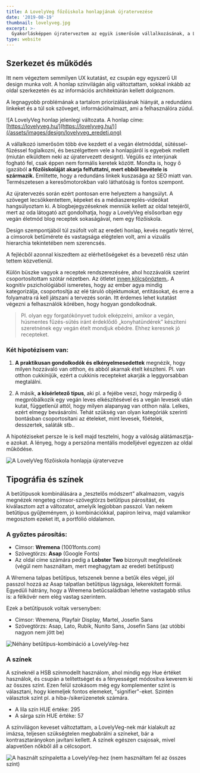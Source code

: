 ```yaml
---
title: A LovelyVeg főzőiskola honlapjának újratervezése
date: '2019-08-19'
thumbnail: lovelyveg.jpg
excerpt: >-
  Gyakorlásképpen újraterveztem az egyik ismerősöm vállalkozásának, a LovelyVeg életmód- és főzőiskolának honlapját.
type: website
---
```



## Szerkezet és működés

Itt nem végeztem semmilyen UX kutatást, ez csupán egy egyszerű UI design munka volt. A honlap színvilágán alig változtattam, sokkal inkább az oldal szerkezetén és az információs architektúrán kellett dolgoznom.

A legnagyobb problémának a tartalom priorizálásának hiányát, a redundáns linkeket és a túl sok szöveget, információhalmazt, ami a felhasználóra zúdul.

![A LovelyVeg honlap jelenlegi változata. A honlap címe: [https://lovelyveg.hu/](https://lovelyveg.hu/)](/assets/images/design/lovelyveg_eredeti.png)


A vállalkozó ismerősöm több éve kezdett el a vegán életmóddal, sütéssel-fűzéssel foglalkozni, és beszélgettem vele a honlapjáról is egyebek mellett (miután elküldtem neki az újratervezett designt). Végülis ez interjúnak fogható fel, csak éppen nem formális keretek között. Mondta is, hogy ő igazából **a főzőiskoláját akarja felfuttatni, mert ebből bevétele is származik.** Említette, hogy a redundáns linkek kuszasága az SEO miatt van. Természetesen a keresőmotorokban való láthatóság is fontos szempont.

Az újratervezés során ezért pontosan erre helyeztem a hangsúlyt. A szöveget lecsökkentettem, képeket és a médiaszereplés-videókat hangsúlyoztam ki. A blogbejegyzéseknek menniük kellett az oldal tetejéről, mert az oda látogató azt gondolhatja, hogy a LovelyVeg elsősorban egy vegán életmód blog receptek sokaságával, nem egy főzőiskola.

Design szempontjából túl zsúfolt volt az eredeti honlap, kevés negatív térrel, a címsorok betűmérete és vastagsága elégtelen volt, ami a vizuális hierarchia tekintetében nem szerencsés.

A fejlécből azonnal kiszedtem az elérhetőségeket és a bevezető rész után tettem közvetlenül.

Külön büszke vagyok a receptek rendszerezésére, ahol hozzávalók szerint csoportosítottam szótár nézetben. Az ötletet [innen kölcsönöztem.](https://www.spellitout.xyz/glossary/). A kognitív pszichológiából ismeretes, hogy az ember agya mindig kategorizálja, csoportosítja az elé táruló objektumokat, entitásokat, és erre a folyamatra rá kell játszani a tervezés során. Itt érdemes lehet kutatást végezni a felhasználók körében, hogy hogyan gondolkodnak.

> Pl. olyan egy forgatókönyvet tudok elképzelni, amikor a vegán, húsmentes fűzés-sütés iránt érdeklődő „konyhatündérek” készíteni szeretnének egy vegán ételt mondjuk ebédre. Ehhez keresnek jó recepteket.

### Két hipotézisem van:

1. **A praktikusan gondolkodók és elkényelmesedettek** megnézik, hogy milyen hozzávaló van otthon, és abból akarnak ételt készíteni. Pl. van otthon cukkínijük, ezért a cukkinis recepteket akarják a leggyorsabban megtalálni.

2. A másik, **a kísérletező típus**, aki pl. a fejébe veszi, hogy márpedig ő megpróbálkozik egy vegán leves elkészítésével és a vegán levesek után kutat, függetlenül attól, hogy milyen alapanyag van otthon nála. Lelkes, ezért elmegy bevásárolni. Tehát szükség van olyan kategóriák szerinti bontásban csoportosítani az ételeket, mint levesek, főételek, desszertek, saláták stb..

A hipotéziseket persze le is kell majd tesztelni, hogy a valóság alátámasztja-e azokat. A lényeg, hogy a perszóna mentális modelljével egyezzen az oldal működése.

![A LovelyVeg főzőiskola honlapja újratervezve](
https://dl.dropboxusercontent.com/s/id67yg7b43zcvzg/LovelyVeg_UI_design_2019_final.png)


## Tipográfia és színek

A betűtípusok kombinálására a „tesztelős módszert” alkalmazom, vagyis megnézek rengeteg címsor-szövegtörzs betűtípus párosítást, és kiválasztom azt a változatot, amelyik legjobban passzol. Van nekem betűtípus gyűjteményem, jó kombinációkkal, papíron leírva, majd valamikor megosztom ezeket itt, a portfólió oldalamon.

### A győztes párosítás:
* Címsor: **Wremena** (1001fonts.com)
* Szövegtörzs: **Asap** (Google Fonts)
* Az oldal címe számára pedig a **Lobster Two** bizonyult megfelelőnek (végül nem használtam, mert meghagytam az eredeti betűtípust)

A Wremena talpas betűtípus, tetszenek benne a betűk éles végei, jól passzol hozzá az Asap talpatlan betűtípus lágysága, lekerekített formái. Egyedüli hátrány, hogy a Wremena betűcsaládban lehetne vastagabb stílus is: a félkövér nem elég vastag szerintem.

Ezek a betűtípusok voltak versenyben:
* Címsor: Wremena, Playfair Display, Martel, Josefin Sans
* Szövegtörzs: Asap, Lato, Rubik, Nunito Sans, Josefin Sans (az utóbbi nagyon nem jött be)

![Néhány betűtípus-kombináció a LovelyVeg-hez](/assets/images/design/lovelyveg_font_combinations.png)

### A színek

A színeknél a HSB színmodellt használom, ahol mindig egy Hue értéket használok, és csupán a telítettséget és a fényességet módosítva keverem ki az összes színt. Ezen felül szokásom még egy komplementer színt is választani, hogy kiemeljek fontos elemeket, "signifier"-eket. Szintén választok színt pl. a hiba-/sikerüzenetek számára.

* A lila szín HUE értéke: 295
* A sárga szín HUE értéke: 57

A színvilágon keveset változtattam, a LovelyVeg-nek már kialakult az imázsa, teljesen szükségtelen megbabrálni a színeket, bár a kontrasztarányokon javítani kellett. A színek egészen csajosak, mivel alapvetően nőkből áll a célcsoport.

![A használt színpaletta a LovelyVeg-hez (nem használtam fel az összes színt)](/assets/images/design/lovelyveg_colors.png)